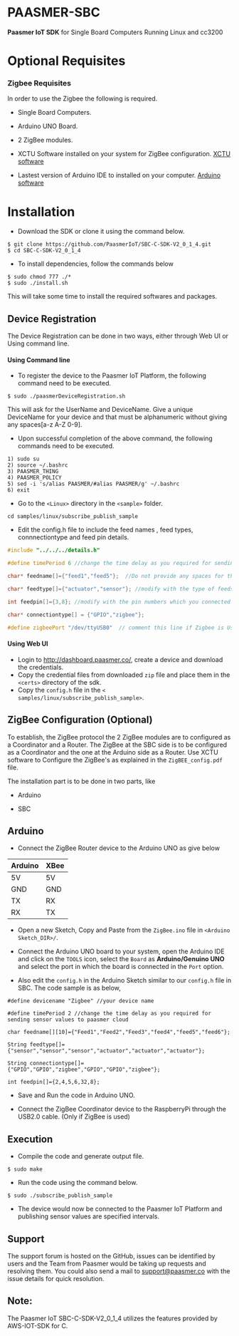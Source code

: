 # PAASMER-SBC

**Paasmer IoT SDK** for Single Board Computers Running Linux and cc3200

# Optional Requisites
### Zigbee Requisites
In order to use the Zigbee the following is required.

* Single Board Computers.

* Arduino UNO Board.

* 2 ZigBee modules.

* XCTU Software installed on your system for ZigBee configuration. [XCTU software](https://www.digi.com/products/xbee-rf-solutions/xctu-software/xctu)

* Lastest version of Arduino IDE to installed on your computer. [Arduino software](https://www.arduino.cc/en/main/software)

# Installation

* Download the SDK or clone it using the command below.

```
$ git clone https://github.com/PaasmerIoT/SBC-C-SDK-V2_0_1_4.git
$ cd SBC-C-SDK-V2_0_1_4
```
* To install dependencies, follow the commands below

```
$ sudo chmod 777 ./*
$ sudo ./install.sh
```
This will take some time to install the required softwares and packages.

## Device Registration
The Device Registration can be done in two ways, either through Web UI or Using command line.

#### Using Command line

* To register the device to the Paasmer IoT Platform, the following command need to be executed.

```
$ sudo ./paasmerDeviceRegistration.sh
```

This will ask for the UserName and DeviceName. Give a unique DeviceName for your device and that must be alphanumeric without giving any spaces[a-z A-Z 0-9].

* Upon successful completion of the above command, the following commands need to be executed.
```
1) sudo su 
2) source ~/.bashrc 
3) PAASMER_THING 
4) PAASMER_POLICY 
5) sed -i 's/alias PAASMER/#alias PAASMER/g' ~/.bashrc 
6) exit 
```
 
* Go to the `<Linux>` directory in the `<sample>` folder.
```
cd samples/linux/subscribe_publish_sample
```

* Edit the config.h file to include the feed names , feed types, connnectiontype and feed pin details. 

```c
#include "../../../details.h"

#define timePeriod 6 //change the time delay as you required for sending actuator values to paasmer cloud

char* feedname[]={"feed1","feed5"};  //Do not provide any spaces for the feeds.

char* feedtype[]={"actuator","sensor"}; //modify with the type of feeds i.e., actuator or sensor

int feedpin[]={3,8}; //modify with the pin numbers which you connected devices (actuator or sensor)

char* connectiontype[] = {"GPIO","zigbee"};

#define zigbeePort "/dev/ttyUSB0"  // comment this line if Zigbee is Used
```

#### Using Web UI
* Login to http://dashboard.paasmer.co/, create a device and download the credentials.
* Copy the credential files from downloaded `zip` file and place them in the `<certs>` directory of the sdk.
* Copy the `config.h` file in the `< samples/linux/subscribe_publish_sample>`.


## ZigBee Configuration (Optional)

To establish, the ZigBee protocol the 2 ZigBee modules are to configured as a Coordinator and a Router. The ZigBee at the SBC side is to be configured as a Coordinator and the one at the Arduino side as a Router. Use XCTU software to Configure the ZigBee's as explained in the `ZigBEE_config.pdf` file.

The installation part is to be done in two parts, like

* Arduino  

* SBC 
 
## Arduino 

* Connect the ZigBee Router device to the Arduino UNO as give below

| Arduino   | XBee |
| --------- | -----|
| 5V        | 5V   |
| GND       | GND  |
| TX        | RX   |
| RX        | TX   |


* Open a new Sketch, Copy and Paste from the `ZigBee.ino` file in `<Arduino Sketch_DIR>/`.

* Connect the Arduino UNO board to your system, open the Arduino IDE and click on the `TOOLS` icon, select the `Board` as **Arduino/Genuino UNO** and select the port in which the board is connected in the `Port` option. 

* Also edit the `config.h` in the Arduino Sketch similar to our `config.h` file in SBC. The code sample is as below,

```
#define devicename "Zigbee" //your device name

#define timePeriod 2 //change the time delay as you required for sending sensor values to paasmer cloud

char feedname[][10]={"Feed1","Feed2","Feed3","feed4","feed5","feed6"};

String feedtype[]={"sensor","sensor","sensor","actuator","actuator","actuator"};

String connectiontype[]= {"GPIO","GPIO","zigbee","GPIO","GPIO","zigbee"};

int feedpin[]={2,4,5,6,32,8};
```
* Save and Run the code in Arduino UNO.

* Connect the ZigBee Coordinator device to the RaspberryPi through the USB2.0 cable. (Only if ZigBee is used)

## Execution 
   
* Compile the code and generate output file.
```
$ sudo make
```
* Run the code using the command below.

```
$ sudo ./subscribe_publish_sample
```

* The device would now be connected to the Paasmer IoT Platform and publishing sensor values are specified intervals.

## Support

The support forum is hosted on the GitHub, issues can be identified by users and the Team from Paasmer would be taking up requests and resolving them. You could also send a mail to support@paasmer.co with the issue details for quick resolution.

## Note:

The Paasmer IoT SBC-C-SDK-V2_0_1_4 utilizes the features provided by AWS-IOT-SDK for C.
